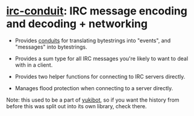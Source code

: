 # [irc-conduit]: IRC message encoding and decoding + networking

 - Provides [conduits][conduit] for translating bytestrings into
   "events", and "messages" into bytestrings.

 - Provides a sum type for all IRC messages you're likely to want to
   deal with in a client.

 - Provides two helper functions for connecting to IRC servers
   directly.

 - Manages flood protection when connecting to a server directly.

Note: this used to be a part of [yukibot][], so if you want the history
from before this was split out into its own library, check there.

[irc-conduit]: http://hackage.haskell.org/package/irc-conduit
[conduit]:     https://hackage.haskell.org/package/conduit
[yukibot]:     https://github.com/barrucadu/yukibot
